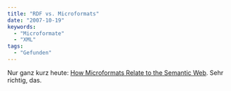 ```yaml
---
title: "RDF vs. Microformats"
date: "2007-10-19"
keywords:
  - "Microformate"
  - "XML"
tags:
  - "Gefunden"
---
```


Nur ganz kurz heute: [How Microformats Relate to the Semantic Web](http://www.semanticfocus.com/blog/entry/title/microformats-vs-rdf-how-microformats-relate-to-the-semantic-web/). Sehr richtig, das.
